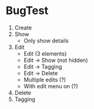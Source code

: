 # BugTest
1. Create
2. Show
	- Only show details
3. Edit
	- Edit (3 elements) 
	- Edit -> Show (not hidden)
	- Edit -> Tagging
	- Edit -> Delete
	- Multiple edits (?)
	- With edit menu on (?)
4. Delete
5. Tagging
